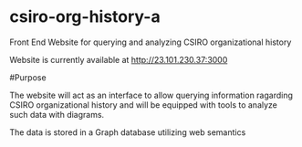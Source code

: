 # csiro-org-history-a

Front End Website for querying and analyzing CSIRO organizational history

Website is currently available at http://23.101.230.37:3000

#Purpose

The website will act as an interface to allow querying information ragarding CSIRO organizational history
and will be equipped with tools to analyze such data with diagrams.

The data is stored in a Graph database utilizing web semantics
